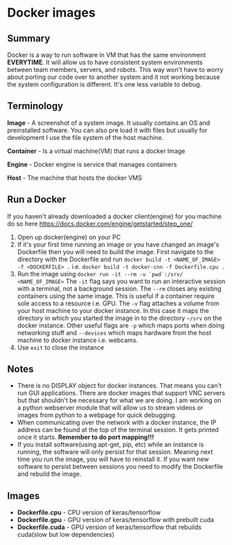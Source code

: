 # Docker images

## Summary
Docker is a way to run software in VM that has the same environment **EVERYTIME**. It will allow us to have consistent system environments between team members, servers, and robots. This way won't have to worry about porting our code over to another system and it not working because the system configuration is different. It's one less variable to debug.

## Terminology
 **Image** - A screenshot of a system image. It usually contains an OS and preinstalled software. You can also pre load it with files but usually for development I use the file system of the host machine.

 **Container** - Is a virtual machine(VM) that runs a docker Image

 **Engine** - Docker engine is service that manages containers

 **Host** - The machine that hosts the docker VMS

## Run a Docker
 If you haven't already downloaded a docker client(engine) for you machine do so here https://docs.docker.com/engine/getstarted/step_one/

 1. Open up docker(engine) on your PC
 2. If it's your first time running an image or you have changed an image's Dockerfile then you will need to build the image. First navigate to the directory with the Dockerfile and run `docker build -t <NAME_OF_IMAGE> -f <DOCKERFILE> .` i.e. `docker build -t docker-cnn -f Dockerfile.cpu .`
 3. Run the image using ``docker run -it --rm -v `pwd`:/srv/ <NAME_OF_IMAGE>`` The `-it` flag says you want to run an interactive session with a terminal, not a background session. The `--rm` closes any existing containers using the same image. This is useful if a container require sole access to a resource i.e. GPU. The `-v` flag attaches a volume from your host machine to your docker instance. In this case it maps the directory in which you started the image in to the directory `~/srv` on the docker instance. Other useful flags are `-p` which maps ports when doing networking stuff and `--devices` which maps hardware from the host machine to docker instance i.e. webcams.
 4. Use `exit` to close the instance

## Notes
 - There is no DISPLAY object for docker instances. That means you can't run GUI applications. There are docker images that support VNC servers but that shouldn't be necessary for what we are doing. I am working on a python webserver module that will allow us to stream videos or images from python to a webpage for quick debugging.
 - When communicating over the network with a docker instance, the IP address can be found at the top of the terminal session. It gets printed once it starts. **Remember to do port mapping!!!**
 - If you install software(using apt-get, pip, etc) while an instance is running, the software will only persist for that session. Meaning next time you run the image, you will have to reinstall it. If you want new software to persist between sessions you need to modify the Dockerfile and rebuild the image.


## Images
  - **Dockerfile.cpu** - CPU version of keras/tensorflow
  - **Dockerfile.gpu** - GPU version of keras/tensorflow with prebuilt cuda
  - **Dockerfile.cuda** - GPU version of keras/tensorflow that rebuilds cuda(slow but low dependencies)
